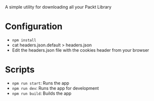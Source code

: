 A simple utility for downloading all your Packt Library

# Configuration
- `npm install`
- cat headers.json.default > headers.json
- Edit the headers.json file with the cookies header from your browser

# Scripts
- `npm run start`: Runs the app
- `npm run dev`: Runs the app for development
- `npm run build`: Builds the app
